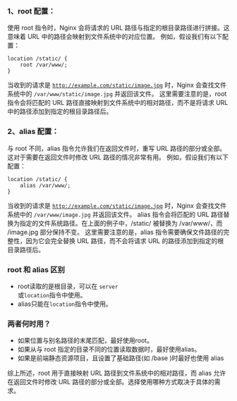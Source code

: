 ### 1、root 配置：
使用 root 指令时，Nginx 会将请求的 URL 路径与指定的根目录路径进行拼接。这意味着 URL 中的路径会映射到文件系统中的对应位置。
例如，假设我们有以下配置：
```
location /static/ {
    root /var/www/;
}
```
当收到的请求是 <code>http://example.com/static/image.jpg</code> 时，Nginx 会查找文件系统中的 <code>/var/www/static/image.jpg</code>  并返回该文件。
这里需要注意的是，root 指令会将匹配的 URL 路径直接映射到文件系统中的相对路径，而不是将请求 URL 中的路径添加到指定的根目录路径后。
### 2、alias 配置：
与 root 不同，alias 指令允许我们在返回文件时，重写 URL 路径的部分或全部。这对于需要在返回文件时修改 URL 路径的情况非常有用。
例如，假设我们有以下配置：
```
location /static/ {
    alias /var/www/;
}
```
当收到的请求是 <code>http://example.com/static/image.jpg</code> 时，Nginx 会查找文件系统中的 <code>/var/www/image.jpg</code> 并返回该文件。
alias 指令会将匹配的 URL 路径替换为指定的文件系统路径。在上面的例子中，/static/ 被替换为 /var/www/，而 /image.jpg 部分保持不变。
这里需要注意的是，alias 指令需要确保文件路径的完整性，因为它会完全替换 URL 路径，而不会将请求 URL 的路径添加到指定的根目录路径后。

### root 和 alias 区别 
- root读取的是根目录，可以在 <code>server </code>或<code>location</code>指令中使用。
- alias只能在<code>location</code>指令中使用。
  
### 两者何时用？
- 如果位置与别名路径的末尾匹配，最好使用root。
- 如果从与 root 指定的目录不同的位置读取数据时，最好使用alias。
- 如果是前端静态资源项目，且设置了基础路径(如 /base )时最好也使用 alias

综上所述，root 用于直接映射 URL 路径到文件系统中的相对路径，而 alias 允许在返回文件时修改 URL 路径的部分或全部。选择使用哪种方式取决于具体的需求。